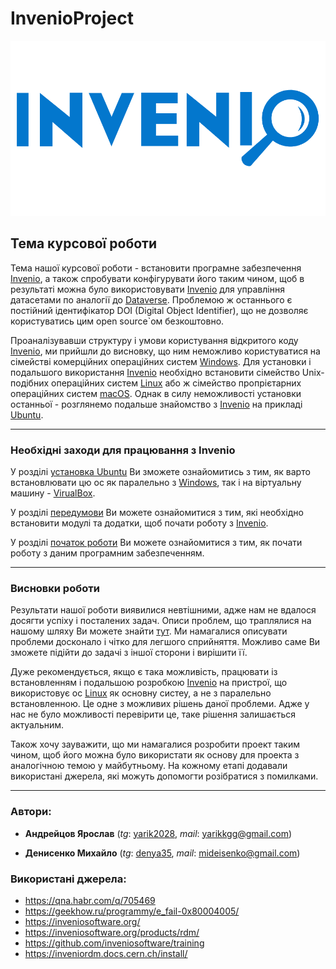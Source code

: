 # InvenioProject

![invenio-logo](invenio-logo.png)

## Тема курсової роботи

Тема нашої курсової роботи - встановити програмне забезпечення [Invenio](https://inveniosoftware.org/), а також спробувати конфігурувати його таким чином, щоб в результаті можна було використовувати [Invenio](https://inveniosoftware.org/) для управління датасетами по аналогії до [Dataverse](https://dataverse.org/). Проблемою ж останнього є постійний ідентифікатор DOI (Digital Object Identifier), що не дозволяє користуватись цим open source\`ом безкоштовно.

Проаналізувавши структуру і умови користування відкритого коду [Invenio](https://inveniosoftware.org/), ми прийшли до висновку, що ним неможливо користуватися на сімействі комерційних операційних систем [Windows](https://www.microsoft.com/uk-ua/software-download/). Для установки і подальшого використання [Invenio](https://inveniosoftware.org/) необхідно встановити сімейство Unix-подібних операційних систем [Linux](https://www.linux.org/) або ж сімейство пропрієтарних операційних систем [macOS](https://www.apple.com/ru/macos/big-sur/). Однак в силу неможливості установки останньої - розглянемо подальше знайомство з [Invenio](https://inveniosoftware.org/) на прикладі [Ubuntu](https://ubuntu.ru/).

---

### Необхiднi заходи для працювання з Invenio

У розділі [установка Ubuntu](001-installing-ubuntu/) Ви зможете ознайомитись з тим, як варто встановлювати цю ос як паралельно з [Windows](https://www.microsoft.com/uk-ua/software-download/), так і на вiртуальну машину - [VirualBox](https://www.virtualbox.org/).

У розділі [передумови](002-prerequisites/) Ви можете ознайомитися з тим, які необхідно встановити модулі та додатки, щоб почати роботу з [Invenio](https://inveniosoftware.org/).

У розділі [початок роботи](003-getting-started/) Ви можете ознайомитися з тим, як почати роботу з даним програмним забезпеченням.

---

### Висновки роботи
Результати нашої роботи виявилися невтішними, адже нам не вдалося досягти успіху і посталених задач. Описи проблем, що траплялися на нашому шляху Ви можете знайти [тут](000-problems-with-installing/). Ми намагалися описувати проблеми досконало і чітко для легшого сприйняття. Можливо саме Ви зможете підійти до задачі з іншої сторони і вирішити її.

Дуже рекомендується, якщо є така можливість, працювати із встановленням і подальшою розробкою [Invenio](https://inveniosoftware.org/) на пристрої, що використовує ос [Linux](https://www.linux.org/) як основну систеу, а не з паралельно встановленною. Це одне з можливих рішень даної проблеми. Адже у нас не було можливості перевірити це, таке рішення залишається актуальним. 

Також хочу зауважити, що ми намагалися розробити проект таким чином, щоб його можна було використати як основу для проекта з аналогічною темою у майбутньому. На кожному етапі додавали використані джерела, які можуть допомогти розібратися з помилками. 

---

### Автори:

- **Андрейцов Ярослав** (*tg*: [yarik2028](https://t.me/yarik2028), *mail*: yarikkgg@gmail.com)

- **Денисенко Михайло** (*tg*: [denya35](https://t.me/denya35), *mail*: mideisenko@gmail.com)

### Використані джерела:
- https://qna.habr.com/q/705469
- https://geekhow.ru/programmy/e_fail-0x80004005/
- https://inveniosoftware.org/
- https://inveniosoftware.org/products/rdm/
- https://github.com/inveniosoftware/training
- https://inveniordm.docs.cern.ch/install/

